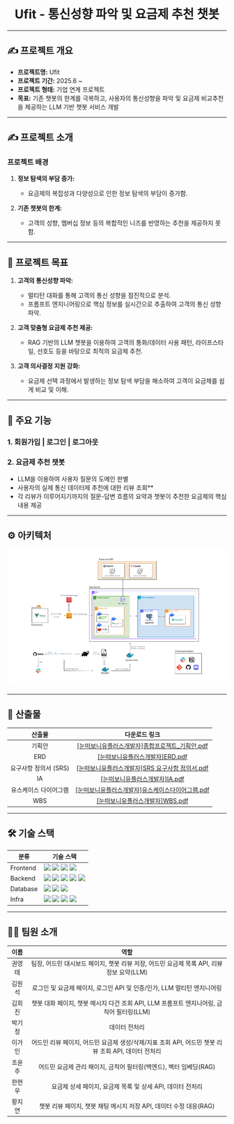 <div align="center">
  <h1>Ufit - 통신성향 파악 및 요금제 추천 챗봇</h1>
</div>

---

## ✍️ 프로젝트 개요

- **프로젝트명:** Ufit
- **프로젝트 기간:** 2025.6 ~
- **프로젝트 형태:** 기업 연계 프로젝트
- **목표:** 기존 챗봇의 한계를 극복하고, 사용자의 통신성향을 파악 및 요금제 비교추천을 제공하는 LLM 기반 챗봇 서비스 개발

---

## ✍️ 프로젝트 소개

### 프로젝트 배경

1. **정보 탐색의 부담 증가:** 
   - 요금제의 복잡성과 다양성으로 인한 정보 탐색의 부담이 증가함.

2. **기존 챗봇의 한계:** 
   - 고객의 성향, 멤버십 정보 등의 복합적인 니즈를 반영하는 추천을 제공하지 못함.

---

## 🚀 프로젝트 목표

1. **고객의 통신성향 파악:** 
   - 멀티턴 대화를 통해 고객의 통신 성향을 점진적으로 분석.
   - 프롬프트 엔지니어링으로 핵심 정보를 실시간으로 추출하여 고객의 통신 성향 파악.

2. **고객 맞춤형 요금제 추천 제공:** 
   - RAG 기반의 LLM 챗봇을 이용하여 고객의 통화/데이터 사용 패턴, 라이프스타일, 선호도 등을 바탕으로 최적의 요금제 추천.

3. **고객 의사결정 지원 강화:** 
   - 요금제 선택 과정에서 발생하는 정보 탐색 부담을 해소하여 고객이 요금제를 쉽게 비교 및 이해.

---

## 📌 주요 기능

### **1. 회원가입 | 로그인 | 로그아웃**

### **2. 요금제 추천 챗봇**

- LLM을 이용하여 사용자 질문의 도메인 판별
- 사용자의 실제 통신 데이터제 추천에 대한 리뷰 조회**
- 각 리뷰가 이루어지기까지의 질문-답변 흐름의 요약과 챗봇이 추천한 요금제의 핵심 내용 제공

---

## ⚙️ 아키텍처

<div align="center">
  <img src="./assets/architecture.png" alt="Main" style="border-radius: 10px;"/>
</div>

---

## 📕 산출물

| **산출물**    | **다운로드 링크**        | 
|:-----------:|:---------------:|
| 기획안 | [[눈떠보니유플러스개발자]종합프로젝트_기획안.pdf](https://github.com/user-attachments/files/20699705/_.pdf) |
| ERD |[[눈떠보니유플러스개발자]ERD.pdf](https://github.com/user-attachments/files/20699608/ERD.pdf)|
| 요구사항 정의서 (SRS) |[[눈떠보니유플러스개발자]SRS 요구사항 정의서.pdf](https://github.com/user-attachments/files/20699644/SRS.pdf)|
| IA |[[눈떠보니유플러스개발자]IA.pdf](https://github.com/user-attachments/files/20699660/IA.pdf)|
| 유스케이스 다이어그램 |[[눈떠보니유플러스개발자]유스케이스다이어그램.pdf](https://github.com/user-attachments/files/20699645/default.pdf)|
| WBS |[[눈떠보니유플러스개발자]WBS.pdf](https://github.com/user-attachments/files/20699651/WBS.pdf)|





---

## 🛠️ 기술 스택

<table>
  <thead>
    <tr>
      <th>분류</th>
      <th>기술 스택</th>
    </tr>
  </thead>
  <tbody>
    <tr>
      <td>Frontend</td>
      <td>
        <img src="https://img.shields.io/badge/vue.js-4FC08D?style=flat&logo=vue.js&logoColor=white"/>
        <img src="https://img.shields.io/badge/Axios-5A29E4?style=flat&logo=Axios&logoColor=white"/>
        <img src="https://img.shields.io/badge/TailwindCSS-06B6D4?style=flat&logo=tailwindcss&logoColor=white"/>
        <img src="https://img.shields.io/badge/chart.js-F5788D.svg?style=flat&logo=chart.js&logoColor=white"/>
      </td>
    </tr>
    <tr>
      <td>Backend</td>
      <td>
        <img src="https://img.shields.io/badge/Spring_Boot-6DB33F?style=flat&logo=spring-boot&logoColor=white"/>
        <img src="https://img.shields.io/badge/FastAPI-009688?style=flat&logo=fastapi&logoColor=white"/>
        <img src="https://img.shields.io/badge/Java-007396?style=flat&logo=openjdk&logoColor=white"/>
        <img src="https://img.shields.io/badge/Gradle-02303A?style=flat&logo=gradle&logoColor=white"/>
        <img src="https://img.shields.io/badge/JUnit-25A162?style=flat&logo=JUnit&logoColor=white"/>
      </td>
    </tr>
    <tr>
      <td>Database</td>
      <td>
        <img src="https://img.shields.io/badge/postgres-%23316192.svg?style=flat&logo=postgresql&logoColor=white"/>
        <img src="https://img.shields.io/badge/MongoDB-47A248?style=flat&logo=mongodb&logoColor=white"/>
        <img src="https://img.shields.io/badge/Redis-DC382D?style=flat&logo=redis&logoColor=white"/>
      </td>
    </tr>
    <tr>
      <td>Infra</td>
      <td>
        <img src="https://img.shields.io/badge/AWS_EC2-FF9900?style=flat&logo=amazon-ec2&logoColor=white"/>
        <img src="https://img.shields.io/badge/docker-%230db7ed.svg?style=flat&logo=docker&logoColor=white"/>
        <img src="https://img.shields.io/badge/Cloudflare-F38020?style=flat&logo=Cloudflare&logoColor=white"/>
        <img src="https://img.shields.io/badge/github%20actions-%232671E5.svg?style=flat&logo=githubactions&logoColor=white"/>
      </td>
    </tr>
  </tbody>
</table>

---

## 🧑‍💻 팀원 소개

| **이름**    | **역할**        | 
|:-----------:|:---------------:|
| 권영태      | 팀장, 어드민 대시보드 페이지, 챗봇 리뷰 저장, 어드민 요금제 목록 API, 리뷰 정보 요약(LLM) |
| 김원석      | 로그인 및 요금제 페이지, 로그인 API 및 인증/인가, LLM 멀티턴 엔지니어링 |
| 김희진      | 챗봇 대화 페이지, 챗봇 메시지 다건 조회 API, LLM 프롬프트 엔지니어링, 금칙어 필터링(LLM) | 
| 박기정      | 데이터 전처리              | 
| 이가인      | 어드인 리뷰 페이지, 어드민 요금제 생성/삭제/지표 조회 API, 어드민 챗봇 리뷰 조회 API, 데이터 전처리 | 
| 조윤주      | 어드민 요금제 관리 패이지, 금칙어 필터링(백엔드), 벡터 임베딩(RAG) |
| 한현우      | 요금제 상세 페이지, 요금제 목록 및 상세 API, 데이터 전처리 |
| 황지연      | 챗봇 리뷰 페이지, 챗봇 채팅 메시지 저장 API, 데이터 수정 대응(RAG) | 

